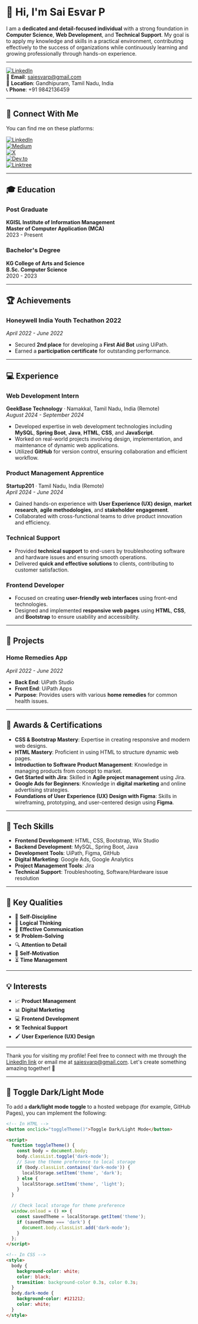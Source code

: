 # 👋 Hi, I'm Sai Esvar P

I am a **dedicated and detail-focused individual** with a strong foundation in **Computer Science**, **Web Development**, and **Technical Support**. My goal is to apply my knowledge and skills in a practical environment, contributing effectively to the success of organizations while continuously learning and growing professionally through hands-on experience.

---

[![LinkedIn](https://img.shields.io/badge/LinkedIn-Sai%20Esvar%20P-blue?style=flat&logo=linkedin)](http://www.linkedin.com/in/sai-esvar-p-27oct2001)  
📧 **Email**: [saiesvarp@gmail.com](mailto:saiesvarp@gmail.com)  
📍 **Location**: Gandhipuram, Tamil Nadu, India  
📞 **Phone**: +91 9842136459  

---

## 📱 Connect With Me

You can find me on these platforms:

[![LinkedIn](https://img.shields.io/badge/LinkedIn-blue?style=flat&logo=linkedin)](https://github.com/esvar499)  
[![Medium](https://img.shields.io/badge/Medium-black?style=flat&logo=medium)](https://medium.com/@saiesvarp)  
[![X](https://img.shields.io/badge/X-blue?style=flat&logo=x)](https://x.com/imesvar)  
[![Dev.to](https://img.shields.io/badge/Dev.to-blue?style=flat&logo=dev.to)](https://app.daily.dev/saiesvarp)  
[![Linktree](https://img.shields.io/badge/Linktree-black?style=flat&logo=linktree)](https://linktr.ee/sai_esvar)  

---

## 🎓 Education

### **Post Graduate**  
**KGISL Institute of Information Management**  
**Master of Computer Application (MCA)**  
2023 - Present

### **Bachelor's Degree**  
**KG College of Arts and Science**  
**B.Sc. Computer Science**  
2020 - 2023

---

## 🏆 Achievements

### **Honeywell India Youth Techathon 2022**  
*April 2022 - June 2022*  
- Secured **2nd place** for developing a **First Aid Bot** using UiPath.
- Earned a **participation certificate** for outstanding performance.

---

## 💻 Experience

### **Web Development Intern**  
**GeekBase Technology** · Namakkal, Tamil Nadu, India (Remote)  
_August 2024 - September 2024_  
- Developed expertise in web development technologies including **MySQL**, **Spring Boot**, **Java**, **HTML**, **CSS**, and **JavaScript**.  
- Worked on real-world projects involving design, implementation, and maintenance of dynamic web applications.  
- Utilized **GitHub** for version control, ensuring collaboration and efficient workflow.

### **Product Management Apprentice**  
**Startup201** · Tamil Nadu, India (Remote)  
_April 2024 - June 2024_  
- Gained hands-on experience with **User Experience (UX) design**, **market research**, **agile methodologies**, and **stakeholder engagement**.  
- Collaborated with cross-functional teams to drive product innovation and efficiency.

### **Technical Support**  
- Provided **technical support** to end-users by troubleshooting software and hardware issues and ensuring smooth operations.  
- Delivered **quick and effective solutions** to clients, contributing to customer satisfaction.

### **Frontend Developer**  
- Focused on creating **user-friendly web interfaces** using front-end technologies.  
- Designed and implemented **responsive web pages** using **HTML**, **CSS**, and **Bootstrap** to ensure usability and accessibility.

---

## 📱 Projects

### **Home Remedies App**  
_April 2022 - June 2022_  
- **Back End**: UiPath Studio  
- **Front End**: UiPath Apps  
- **Purpose**: Provides users with various **home remedies** for common health issues.

---

## 🥇 Awards & Certifications

- **CSS & Bootstrap Mastery**: Expertise in creating responsive and modern web designs.
- **HTML Mastery**: Proficient in using HTML to structure dynamic web pages.
- **Introduction to Software Product Management**: Knowledge in managing products from concept to market.
- **Get Started with Jira**: Skilled in **Agile project management** using Jira.
- **Google Ads for Beginners**: Knowledge in **digital marketing** and online advertising strategies.
- **Foundations of User Experience (UX) Design with Figma**: Skills in wireframing, prototyping, and user-centered design using **Figma**.

---

## 🔧 Tech Skills

- **Frontend Development**: HTML, CSS, Bootstrap, Wix Studio
- **Backend Development**: MySQL, Spring Boot, Java
- **Development Tools**: UiPath, Figma, GitHub
- **Digital Marketing**: Google Ads, Google Analytics
- **Project Management Tools**: Jira
- **Technical Support**: Troubleshooting, Software/Hardware issue resolution

---

## 🌟 Key Qualities

- 🎯 **Self-Discipline**
- 🧠 **Logical Thinking**
- 💬 **Effective Communication**
- 🛠️ **Problem-Solving**
- 🔍 **Attention to Detail**
- 🚀 **Self-Motivation**
- ⏳ **Time Management**

---

## 💡 Interests

- 📈 **Product Management**
- 📊 **Digital Marketing**
- 💻 **Frontend Development**
- 🛠️ **Technical Support**
- 🖌️ **User Experience (UX) Design**

---

Thank you for visiting my profile! Feel free to connect with me through the [LinkedIn link](http://www.linkedin.com/in/sai-esvar-p-27oct2001) or email me at [saiesvarp@gmail.com](mailto:saiesvarp@gmail.com). Let's create something amazing together! 🚀

---

## 🌈 Toggle Dark/Light Mode

To add a **dark/light mode toggle** to a hosted webpage (for example, GitHub Pages), you can implement the following:

```html
<!-- In HTML -->
<button onclick="toggleTheme()">Toggle Dark/Light Mode</button>

<script>
  function toggleTheme() {
    const body = document.body;
    body.classList.toggle('dark-mode');
    // Save the theme preference to local storage
    if (body.classList.contains('dark-mode')) {
      localStorage.setItem('theme', 'dark');
    } else {
      localStorage.setItem('theme', 'light');
    }
  }

  // Check local storage for theme preference
  window.onload = () => {
    const savedTheme = localStorage.getItem('theme');
    if (savedTheme === 'dark') {
      document.body.classList.add('dark-mode');
    }
  };
</script>

<!-- In CSS -->
<style>
  body {
    background-color: white;
    color: black;
    transition: background-color 0.3s, color 0.3s;
  }
  body.dark-mode {
    background-color: #121212;
    color: white;
  }
</style>
